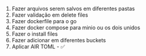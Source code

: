 1. Fazer arquivos serem salvos em diferentes pastas
2. Fazer validação em delete files
3. Fazer dockerfile para o go 
4. Fazer docker compose para minio ou os dois unidos
5. Fazer o install files
6. Fazer adicionar em diferentes buckets
7. Aplicar AIR TOML - ✅
